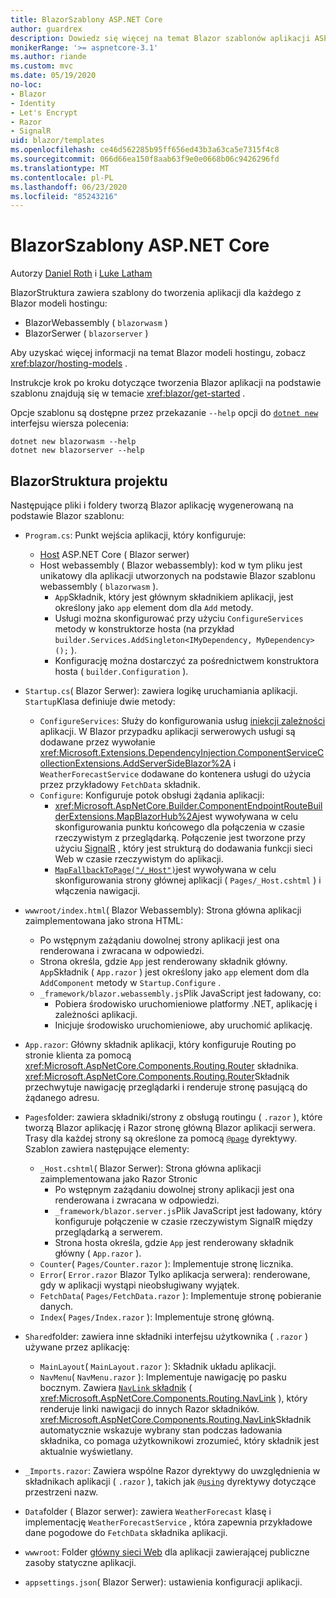 ```yaml
---
title: BlazorSzablony ASP.NET Core
author: guardrex
description: Dowiedz się więcej na temat Blazor szablonów aplikacji ASP.NET Core i Blazor struktury projektu.
monikerRange: '>= aspnetcore-3.1'
ms.author: riande
ms.custom: mvc
ms.date: 05/19/2020
no-loc:
- Blazor
- Identity
- Let's Encrypt
- Razor
- SignalR
uid: blazor/templates
ms.openlocfilehash: ce46d562285b95ff656ed43b3a63ca5e7315f4c8
ms.sourcegitcommit: 066d66ea150f8aab63f9e0e0668b06c9426296fd
ms.translationtype: MT
ms.contentlocale: pl-PL
ms.lasthandoff: 06/23/2020
ms.locfileid: "85243216"
---
```

# <a name="aspnet-core-blazor-templates"></a>BlazorSzablony ASP.NET Core

Autorzy [Daniel Roth](https://github.com/danroth27) i [Luke Latham](https://github.com/guardrex)

BlazorStruktura zawiera szablony do tworzenia aplikacji dla każdego z Blazor modeli hostingu:

* BlazorWebassembly ( `blazorwasm` )
* BlazorSerwer ( `blazorserver` )

Aby uzyskać więcej informacji na temat Blazor modeli hostingu, zobacz <xref:blazor/hosting-models> .

Instrukcje krok po kroku dotyczące tworzenia Blazor aplikacji na podstawie szablonu znajdują się w temacie <xref:blazor/get-started> .

Opcje szablonu są dostępne przez przekazanie `--help` opcji do [`dotnet new`](/dotnet/core/tools/dotnet-new) interfejsu wiersza polecenia:

```dotnetcli
dotnet new blazorwasm --help
dotnet new blazorserver --help
```

## <a name="blazor-project-structure"></a>BlazorStruktura projektu

Następujące pliki i foldery tworzą Blazor aplikację wygenerowaną na podstawie Blazor szablonu:

* `Program.cs`: Punkt wejścia aplikacji, który konfiguruje:

  * [Host](xref:fundamentals/host/generic-host) ASP.NET Core ( Blazor serwer)
  * Host webassembly ( Blazor webassembly): kod w tym pliku jest unikatowy dla aplikacji utworzonych na podstawie Blazor szablonu webassembly ( `blazorwasm` ).
    * `App`Składnik, który jest głównym składnikiem aplikacji, jest określony jako `app` element dom dla `Add` metody.
    * Usługi można skonfigurować przy użyciu `ConfigureServices` metody w konstruktorze hosta (na przykład `builder.Services.AddSingleton<IMyDependency, MyDependency>();` ).
    * Konfigurację można dostarczyć za pośrednictwem konstruktora hosta ( `builder.Configuration` ).

* `Startup.cs`( Blazor Serwer): zawiera logikę uruchamiania aplikacji. `Startup`Klasa definiuje dwie metody:

  * `ConfigureServices`: Służy do konfigurowania usług [iniekcji zależności](xref:fundamentals/dependency-injection) aplikacji. W Blazor przypadku aplikacji serwerowych usługi są dodawane przez wywołanie <xref:Microsoft.Extensions.DependencyInjection.ComponentServiceCollectionExtensions.AddServerSideBlazor%2A> i `WeatherForecastService` dodawane do kontenera usługi do użycia przez przykładowy `FetchData` składnik.
  * `Configure`: Konfiguruje potok obsługi żądania aplikacji:
    * <xref:Microsoft.AspNetCore.Builder.ComponentEndpointRouteBuilderExtensions.MapBlazorHub%2A>jest wywoływana w celu skonfigurowania punktu końcowego dla połączenia w czasie rzeczywistym z przeglądarką. Połączenie jest tworzone przy użyciu [SignalR](xref:signalr/introduction) , który jest strukturą do dodawania funkcji sieci Web w czasie rzeczywistym do aplikacji.
    * [`MapFallbackToPage("/_Host")`](xref:Microsoft.AspNetCore.Builder.RazorPagesEndpointRouteBuilderExtensions.MapFallbackToPage*)jest wywoływana w celu skonfigurowania strony głównej aplikacji ( `Pages/_Host.cshtml` ) i włączenia nawigacji.

* `wwwroot/index.html`( Blazor Webassembly): Strona główna aplikacji zaimplementowana jako strona HTML:
  * Po wstępnym zażądaniu dowolnej strony aplikacji jest ona renderowana i zwracana w odpowiedzi.
  * Strona określa, gdzie `App` jest renderowany składnik główny. `App`Składnik ( `App.razor` ) jest określony jako `app` element dom dla `AddComponent` metody w `Startup.Configure` .
  * `_framework/blazor.webassembly.js`Plik JavaScript jest ładowany, co:
    * Pobiera środowisko uruchomieniowe platformy .NET, aplikację i zależności aplikacji.
    * Inicjuje środowisko uruchomieniowe, aby uruchomić aplikację.

* `App.razor`: Główny składnik aplikacji, który konfiguruje Routing po stronie klienta za pomocą <xref:Microsoft.AspNetCore.Components.Routing.Router> składnika. <xref:Microsoft.AspNetCore.Components.Routing.Router>Składnik przechwytuje nawigację przeglądarki i renderuje stronę pasującą do żądanego adresu.

* `Pages`folder: zawiera składniki/strony z obsługą routingu ( `.razor` ), które tworzą Blazor aplikację i Razor stronę główną Blazor aplikacji serwera. Trasy dla każdej strony są określone za pomocą [`@page`](xref:mvc/views/razor#page) dyrektywy. Szablon zawiera następujące elementy:
  * `_Host.cshtml`( Blazor Serwer): Strona główna aplikacji zaimplementowana jako Razor Stronic
    * Po wstępnym zażądaniu dowolnej strony aplikacji jest ona renderowana i zwracana w odpowiedzi.
    * `_framework/blazor.server.js`Plik JavaScript jest ładowany, który konfiguruje połączenie w czasie rzeczywistym SignalR między przeglądarką a serwerem.
    * Strona hosta określa, gdzie `App` jest renderowany składnik główny ( `App.razor` ).
  * `Counter`( `Pages/Counter.razor` ): Implementuje stronę licznika.
  * `Error`( `Error.razor` Blazor Tylko aplikacja serwera): renderowane, gdy w aplikacji wystąpi nieobsługiwany wyjątek.
  * `FetchData`( `Pages/FetchData.razor` ): Implementuje stronę pobieranie danych.
  * `Index`( `Pages/Index.razor` ): Implementuje stronę główną.

* `Shared`folder: zawiera inne składniki interfejsu użytkownika ( `.razor` ) używane przez aplikację:
  * `MainLayout`( `MainLayout.razor` ): Składnik układu aplikacji.
  * `NavMenu`( `NavMenu.razor` ): Implementuje nawigację po pasku bocznym. Zawiera [ `NavLink` składnik](xref:blazor/fundamentals/routing#navlink-component) ( <xref:Microsoft.AspNetCore.Components.Routing.NavLink> ), który renderuje linki nawigacji do innych Razor składników. <xref:Microsoft.AspNetCore.Components.Routing.NavLink>Składnik automatycznie wskazuje wybrany stan podczas ładowania składnika, co pomaga użytkownikowi zrozumieć, który składnik jest aktualnie wyświetlany.

* `_Imports.razor`: Zawiera wspólne Razor dyrektywy do uwzględnienia w składnikach aplikacji ( `.razor` ), takich jak [`@using`](xref:mvc/views/razor#using) dyrektywy dotyczące przestrzeni nazw.

* `Data`folder ( Blazor serwer): zawiera `WeatherForecast` klasę i implementację `WeatherForecastService` , która zapewnia przykładowe dane pogodowe do `FetchData` składnika aplikacji.

* `wwwroot`: Folder [główny sieci Web](xref:fundamentals/index#web-root) dla aplikacji zawierającej publiczne zasoby statyczne aplikacji.

* `appsettings.json`( Blazor Serwer): ustawienia konfiguracji aplikacji.
